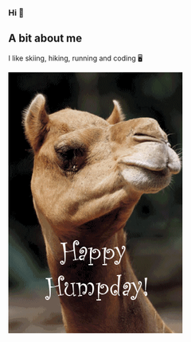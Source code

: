 ### Hi 👋

## A bit about me

I like skiing, hiking, running and coding 🖥️

![Happy Hump Day GIF](./giphy.gif)

